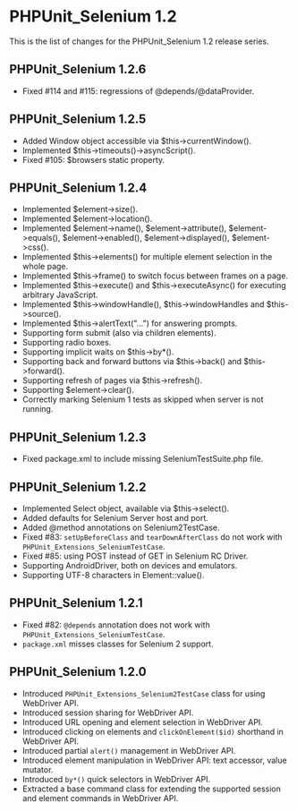 PHPUnit_Selenium 1.2
====================

This is the list of changes for the PHPUnit_Selenium 1.2 release series.

PHPUnit_Selenium 1.2.6
----------------------

* Fixed #114 and #115: regressions of @depends/@dataProvider.

PHPUnit_Selenium 1.2.5
----------------------

* Added Window object accessible via $this->currentWindow().
* Implemented $this->timeouts()->asyncScript().
* Fixed #105: $browsers static property.

PHPUnit_Selenium 1.2.4
----------------------

* Implemented $element->size().
* Implemented $element->location().
* Implemented $element->name(), $element->attribute(), $element->equals(), $element->enabled(), $element->displayed(), $element->css().
* Implemented $this->elements() for multiple element selection in the whole page.
* Implemented $this->frame() to switch focus between frames on a page.
* Implemented $this->execute() and $this->executeAsync() for executing arbitrary JavaScript.
* Implemented $this->windowHandle(), $this->windowHandles and $this->source().
* Implemented $this->alertText("...") for answering prompts.
* Supporting form submit (also via children elements).
* Supporting radio boxes.
* Supporting implicit waits on $this->by*().
* Supporting back and forward buttons via $this->back() and $this->forward().
* Supporting refresh of pages via $this->refresh().
* Supporting $element->clear().
* Correctly marking Selenium 1 tests as skipped when server is not running.

PHPUnit_Selenium 1.2.3
----------------------

* Fixed package.xml to include missing SeleniumTestSuite.php file.

PHPUnit_Selenium 1.2.2
----------------------

* Implemented Select object, available via $this->select().
* Added defaults for Selenium Server host and port.
* Added @method annotations on Selenium2TestCase.
* Fixed #83: `setUpBeforeClass` and `tearDownAfterClass` do not work with `PHPUnit_Extensions_SeleniumTestCase`.
* Fixed #85: using POST instead of GET in Selenium RC Driver.
* Supporting AndroidDriver, both on devices and emulators.
* Supporting UTF-8 characters in Element::value().

PHPUnit_Selenium 1.2.1
----------------------

* Fixed #82: `@depends` annotation does not work with `PHPUnit_Extensions_SeleniumTestCase`.
* `package.xml` misses classes for Selenium 2 support.

PHPUnit_Selenium 1.2.0
----------------------

* Introduced `PHPUnit_Extensions_Selenium2TestCase` class for using WebDriver API.
* Introduced session sharing for WebDriver API.
* Introduced URL opening and element selection in WebDriver API.
* Introduced clicking on elements and `clickOnElement($id)` shorthand in WebDriver API.
* Introduced partial `alert()` management in WebDriver API.
* Introduced element manipulation in WebDriver API: text accessor, value mutator.
* Introduced `by*()` quick selectors in WebDriver API.
* Extracted a base command class for extending the supported session and element commands in WebDriver API.
